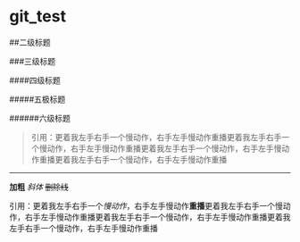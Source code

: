 # git_test

##二级标题

###三级标题

####四级标题

#####五极标题

######六级标题

>引用：更着我左手右手一个慢动作，右手左手慢动作重播更着我左手右手一个慢动作，右手左手慢动作重播更着我左手右手一个慢动作，右手左手慢动作重播更着我左手右手一个慢动作，右手左手慢动作重播

---

**加粗**
*斜体*
~~删除线~~

引用：更着我左手右手一个*慢动作*，右手左手慢动作**重播**更着我左手右手一个慢动作，右手左手慢动作重播更着我左手右手一个慢动作，右手左手慢动作重播更着我左手右手一个慢动作，右手左手慢动作重播
